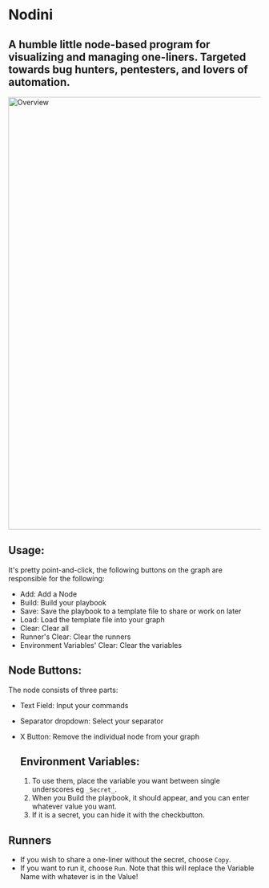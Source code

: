 # Nodini
A humble little node-based program for visualizing and managing one-liners. Targeted towards bug hunters, pentesters, and lovers of automation.
---
<img width="862" alt="Overview" src="https://github.com/GerhardBotha97/Nodini/assets/53526803/cd668ce4-8e83-480d-b0fa-766141653b06">

## Usage:
It's pretty point-and-click, the following buttons on the graph are responsible for the following:
- Add: Add a Node
- Build: Build your playbook
- Save: Save the playbook to a template file to share or work on later
- Load: Load the template file into your graph
- Clear: Clear all
- Runner's Clear: Clear the runners
- Environment Variables' Clear: Clear the variables

## Node Buttons:
  The node consists of three parts:
- Text Field: Input your commands
- Separator dropdown: Select your separator
- X Button: Remove the individual node from your graph

  ## Environment Variables:
  1. To use them, place the variable you want between single underscores eg `_Secret_`.
  2. When you Build the playbook, it should appear, and you can enter whatever value you want.
  3. If it is a secret, you can hide it with the checkbutton.

## Runners
- If you wish to share a one-liner without the secret, choose `Copy`.
- If you want to run it, choose `Run`. Note that this will replace the Variable Name with whatever is in the Value!
